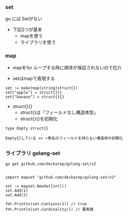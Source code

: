 ### set

go には Setがない
- 下記2つが基本
  - mapを使う
  - ライブラリを使う

### map

- mapをfor ループする時に順序が保証されないので厄介

- setはmapで表現する

```
set := make(map[string]struct{})
set["apple"] = struct{}{}
set["banana"] = struct{}{}
```

- struct{}{}
  - struct{}は「フィールドなし構造体型」
  - struct{}{}を初期化

```
type Empty struct{}

Empty{}している => ⭐️無名のフィールドを持たない構造体の初期化
```


### ライブラリ golang-set


```
go get github.com/deckarep/golang-set/v2


import mapset "github.com/deckarep/golang-set/v2"

set := mapset.NewSet[int]()
set.Add(1)
set.Add(2)

fmt.Println(set.Contains(1)) // true
fmt.Println(set.Cardinality()) // 要素数
```

